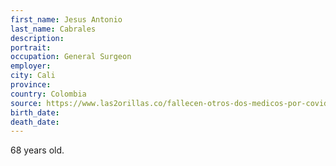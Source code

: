 ```yaml
---
first_name: Jesus Antonio
last_name: Cabrales
description: 
portrait: 
occupation: General Surgeon
employer: 
city: Cali
province: 
country: Colombia
source: https://www.las2orillas.co/fallecen-otros-dos-medicos-por-covid-19-esta-vez-en-cali/
birth_date: 
death_date: 
---
```


68 years old.